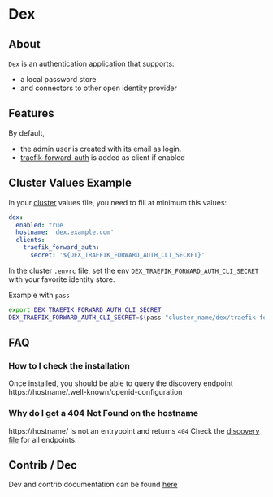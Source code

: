 # Dex 

## About

`Dex` is an authentication application that supports:
* a local password store
* and connectors to other open identity provider


## Features

By default,
* the admin user is created with its email as login.
* [traefik-forward-auth](../traefik-forward-auth/README.md) is added as client if enabled

## Cluster Values Example


In your [cluster](../../../docs/site/cluster-creation.md) values file, you need to fill at minimum this values:
```yaml
dex:
  enabled: true
  hostname: 'dex.example.com'
  clients:
    traefik_forward_auth:
      secret: '${DEX_TRAEFIK_FORWARD_AUTH_CLI_SECRET}'
```

In the cluster `.envrc` file, set the env `DEX_TRAEFIK_FORWARD_AUTH_CLI_SECRET` with your favorite identity store.

Example with `pass`
```bash
export DEX_TRAEFIK_FORWARD_AUTH_CLI_SECRET
DEX_TRAEFIK_FORWARD_AUTH_CLI_SECRET=$(pass "cluster_name/dex/traefik-forward-auth-cli-secret")
```


## FAQ
### How to I check the installation

Once installed, you should be able to query the discovery endpoint
https://hostname/.well-known/openid-configuration

### Why do I get a 404 Not Found on the hostname

https://hostname/ is not an entrypoint and returns `404`
Check the [discovery file](#how-to-i-check-the-installation) for all endpoints.

## Contrib / Dec

Dev and contrib documentation can be found [here](contrib.md)
